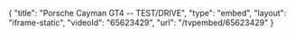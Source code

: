 {
    "title": "Porsche Cayman GT4 -- TEST\/DRIVE",
    "type": "embed",
    "layout": "iframe-static",
    "videoId": "65623429",
    "url": "\/tvpembed\/65623429"
}